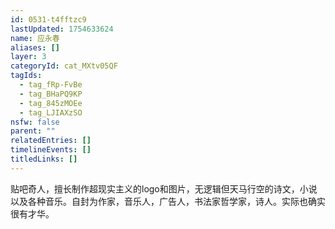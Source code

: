 ```yaml
---
id: 0531-t4fftzc9
lastUpdated: 1754633624
name: 应永春
aliases: []
layer: 3
categoryId: cat_MXtv05QF
tagIds:
  - tag_fRp-FvBe
  - tag_BHaPQ9KP
  - tag_845zMOEe
  - tag_LJIAXzSO
nsfw: false
parent: ""
relatedEntries: []
timelineEvents: []
titledLinks: []
---
```


贴吧奇人，擅长制作超现实主义的logo和图片，无逻辑但天马行空的诗文，小说以及各种音乐。自封为作家，音乐人，广告人，书法家哲学家，诗人。实际也确实很有才华。